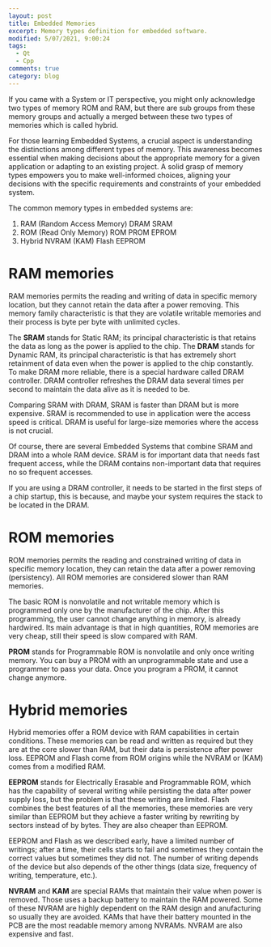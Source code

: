 ```yaml
---
layout: post
title: Embedded Memories
excerpt: Memory types definition for embedded software.
modified: 5/07/2021, 9:00:24
tags:
  - Qt
  - Cpp
comments: true
category: blog
---
```

If you came with a System or IT perspective, you might only acknowledge two types of memory ROM and RAM, but there are sub groups from these memory groups and actually a merged between these two types of memories which is called hybrid.

For those learning Embedded Systems, a crucial aspect is understanding the distinctions among different types of memory. This awareness becomes essential when making decisions about the appropriate memory for a given application or adapting to an existing project. A solid grasp of memory types empowers you to make well-informed choices, aligning your decisions with the specific requirements and constraints of your embedded system.

The common memory types in embedded systems are:
1. RAM (Random Access Memory)
  DRAM
  SRAM
2. ROM (Read Only Memory)
  ROM
  PROM
  EPROM
3. Hybrid
   NVRAM (KAM)
   Flash
   EEPROM

# RAM memories
RAM memories permits the reading and writing of data in specific memory location, but they cannot retain the data after a power removing. This memory family characteristic is that they are volatile writable memories and their process is byte per byte with unlimited cycles.

The **SRAM** stands for Static RAM; its principal characteristic is that retains the data as long as the power is applied to the chip. The **DRAM** stands for Dynamic RAM, its principal characteristic is that has extremely short retainment of data even when the power is applied to the chip constantly. To make DRAM more reliable, there is a special hardware called DRAM controller. DRAM controller refreshes the DRAM data several times per second to maintain the data alive as it is needed to be.

Comparing SRAM with DRAM, SRAM is faster than DRAM but is more expensive. SRAM is recommended to use in application were the access speed is critical. DRAM is useful for large-size memories where the access is not crucial.

Of course, there are several Embedded Systems that combine SRAM and DRAM into a whole RAM device. SRAM is for important data that needs fast frequent access, while the DRAM contains non-important data that requires no so frequent accesses.

If you are using a DRAM controller, it needs to be started in the first steps of a chip startup, this is because, and maybe your system requires the stack to be located in the DRAM.

# ROM memories
ROM memories permits the reading and constrained writing of data in specific memory location, they can retain the data after a power removing (persistency). All ROM memories are considered slower than RAM memories.

The basic ROM is nonvolatile and not writable memory which is programmed only one by the manufacturer of the chip. After this programming, the user cannot change anything in memory, is already hardwired. Its main advantage is that in high quantities, ROM memories are very cheap, still their speed is slow compared with RAM.

**PROM** stands for Programmable ROM is nonvolatile and only once writing memory. You can buy a PROM with an unprogrammable state and use a programmer to pass your data. Once you program a PROM, it cannot change anymore.

# Hybrid memories
Hybrid memories offer a ROM device with RAM capabilities in certain conditions. These memories can be read and written as required but they are at the core slower than RAM, but their data is persistence after power loss. EEPROM and Flash come from ROM origins while the NVRAM or (KAM) comes from a modified RAM.

**EEPROM** stands for Electrically Erasable and Programmable ROM, which has the capability of several writing while persisting the data after power supply loss, but the problem is that these writing are limited.
Flash combines the best features of all the memories, these memories are very similar than EEPROM but they achieve a faster writing by rewriting by sectors instead of by bytes. They are also cheaper than EEPROM.

EEPROM and Flash as we described early, have a limited number of writings; after a time, their cells starts to fail and sometimes they contain the correct values but sometimes they did not. The number of writing depends of the device but also depends of the other things (data size, frequency of writing, temperature, etc.).

**NVRAM** and **KAM** are special RAMs that maintain their value when power is removed. Those uses a backup battery to maintain the RAM powered. Some of these NVRAM are highly dependent on the RAM design and  anufacturing so usually they are avoided. KAMs that have their battery mounted in the PCB are the most readable memory among NVRAMs. NVRAM are also expensive and fast.
